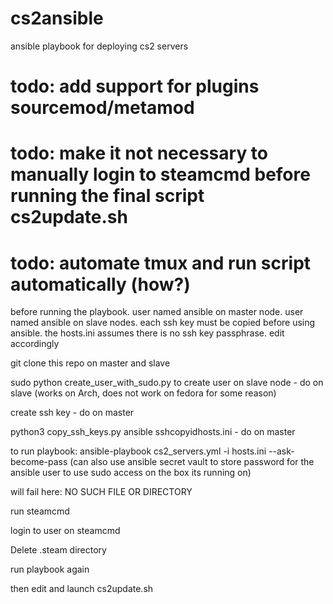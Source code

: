 # cs2ansible
ansible playbook for deploying cs2 servers
 
  
  # todo: add support for plugins sourcemod/metamod
  # todo: make it not necessary to manually login to steamcmd before running the final script cs2update.sh
  # todo: automate tmux and run script automatically (how?)


before running the playbook. user named ansible on master node. user named ansible on slave nodes. each ssh key must be copied before using ansible. the hosts.ini assumes there is no ssh key passphrase. edit accordingly

git clone this repo on master and slave

sudo python create_user_with_sudo.py to create user on slave node -  do on slave (works on Arch, does not work on fedora for some reason)

create ssh key - do on master

python3 copy_ssh_keys.py ansible sshcopyidhosts.ini -  do on master

to run playbook: ansible-playbook cs2_servers.yml -i hosts.ini --ask-become-pass
(can also use ansible secret vault to store password for the ansible user to use sudo access on the box its running on)

will fail here: NO SUCH FILE OR DIRECTORY

run steamcmd

login to user on steamcmd

Delete .steam directory

run playbook again

then edit and launch cs2update.sh


